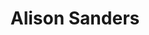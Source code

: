 ---
title: "Alison Sanders"
presenter_id: alison_sanders
layout: member_all_presentations
permalink: /member_full_publications/:presenter_id/
---